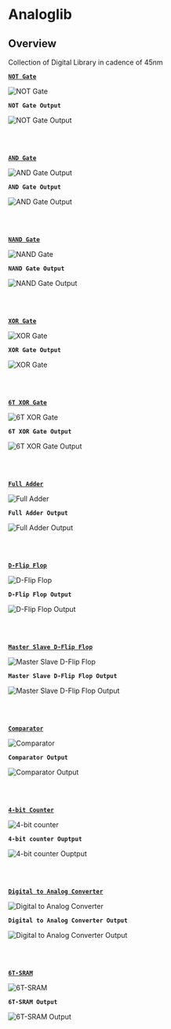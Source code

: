 # Analoglib

## Overview

Collection of Digital Library in cadence of 45nm

[**`NOT Gate`**](https://github.com/Nived151/DigitalLib/tree/main/notgate)

![NOT Gate](https://raw.githubusercontent.com/Nived151/DigitalLib/main/circuit%20diagram/or.png)

**`NOT Gate Output`**

![NOT Gate Output](https://github.com/Nived151/DigitalLib/blob/main/circuit%20diagram/not%20out.png?raw=true)

<br/>
<br/>

[**`AND Gate`**](https://github.com/Nived151/DigitalLib/tree/main/and)

![AND Gate Output](https://github.com/Nived151/DigitalLib/blob/main/circuit%20diagram/and.png?raw=true)

**`AND Gate Output`**

![AND Gate Output](https://github.com/Nived151/DigitalLib/blob/main/circuit%20diagram/and%20out.png?raw=true)

<br/>
<br/>

[**`NAND Gate`**](https://github.com/Nived151/DigitalLib/tree/main/nand)

![NAND Gate](https://github.com/Nived151/DigitalLib/blob/main/circuit%20diagram/nand.png?raw=true)

**`NAND Gate Output`**

![NAND Gate Output](https://github.com/Nived151/DigitalLib/blob/main/circuit%20diagram/nand%20out.png?raw=true)

<br/>
<br/>

[**`XOR Gate`**](https://github.com/Nived151/DigitalLib/tree/main/xor)

![XOR Gate](https://github.com/Nived151/DigitalLib/blob/main/circuit%20diagram/xor.png?raw=true)

**`XOR Gate Output`**

![XOR Gate](https://github.com/Nived151/DigitalLib/blob/main/circuit%20diagram/xor%20out.png?raw=true)

<br/>
<br/>

[**`6T XOR Gate`**](https://github.com/Nived151/DigitalLib/tree/main/6t%20xor)

![6T XOR Gate](https://github.com/Nived151/DigitalLib/blob/main/circuit%20diagram/xorr.png?raw=true)

**`6T XOR Gate Output`**

![6T XOR Gate Output](https://github.com/Nived151/DigitalLib/blob/main/circuit%20diagram/xorr%20out.png?raw=true)

<br/>
<br/>

[**`Full Adder`**](https://github.com/Nived151/DigitalLib/tree/main/adder)

![Full Adder](https://github.com/Nived151/DigitalLib/blob/main/circuit%20diagram/adder.png?raw=true)

**`Full Adder Output`**

![Full Adder Output](https://github.com/Nived151/DigitalLib/blob/main/circuit%20diagram/adder%20out.png?raw=true)

<br/>
<br/>

[**`D-Flip Flop`**](https://github.com/Nived151/DigitalLib/tree/main/ff)

![D-Flip Flop](https://github.com/Nived151/DigitalLib/blob/main/circuit%20diagram/ff.png?raw=true)

**`D-Flip Flop Output`**

![D-Flip Flop Output](https://github.com/Nived151/DigitalLib/blob/main/circuit%20diagram/ff%20out.png?raw=true)

<br/>
<br/>

[**`Master Slave D-Flip Flop`**]()

![Master Slave D-Flip Flop]()

**`Master Slave D-Flip Flop Output`**

![Master Slave D-Flip Flop Output]()

<br/>
<br/>

[**`Comparator`**](https://github.com/Nived151/DigitalLib/tree/main/comperator)

![Comparator](https://github.com/Nived151/DigitalLib/blob/main/circuit%20diagram/comp.png?raw=true)

**`Comparator Output`**

![Comparator Output](https://github.com/Nived151/DigitalLib/blob/main/circuit%20diagram/comp%20out.png?raw=true)

<br/>
<br/>

[**`4-bit Counter`**]()

![4-bit counter]()

**`4-bit counter Ouptput`**

![4-bit counter Ouptput]()

<br/>
<br/>

[**`Digital to Analog Converter`**](https://github.com/Nived151/DigitalLib/tree/main/dac)

![Digital to Analog Converter](https://github.com/Nived151/DigitalLib/blob/main/circuit%20diagram/dac.png?raw=true)

**`Digital to Analog Converter Output`**

![Digital to Analog Converter Output]()

<br/>
<br/>

[**`6T-SRAM`**]()

![6T-SRAM](https://github.com/Nived151/DigitalLib/blob/main/circuit%20diagram/sram.png?raw=true)

**`6T-SRAM Output`**

![6T-SRAM Output]()
